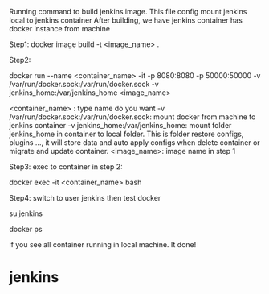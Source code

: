 Running command to build jenkins image. This file config mount jenkins local to jenkins container
After building, we have jenkins container has docker instance from machine

Step1:
docker image build -t <image_name> .

Step2:

docker run --name <container_name> -it -p 8080:8080 -p 50000:50000 -v /var/run/docker.sock:/var/run/docker.sock -v jenkins_home:/var/jenkins_home <image_name>

<container_name> : type name do you want
-v /var/run/docker.sock:/var/run/docker.sock: mount docker from machine to jenkins container
-v jenkins_home:/var/jenkins_home: mount folder jenkins_home in container to local folder. This is folder restore configs, plugins ..., it will store data and auto apply configs when delete container or migrate and update container.
<image_name>: image name in step 1

Step3:
exec to container in step 2:

docker exec -it <container_name> bash

Step4:
switch to user jenkins then test docker

su jenkins

docker ps

if you see all container running in local machine. It done!
# jenkins
